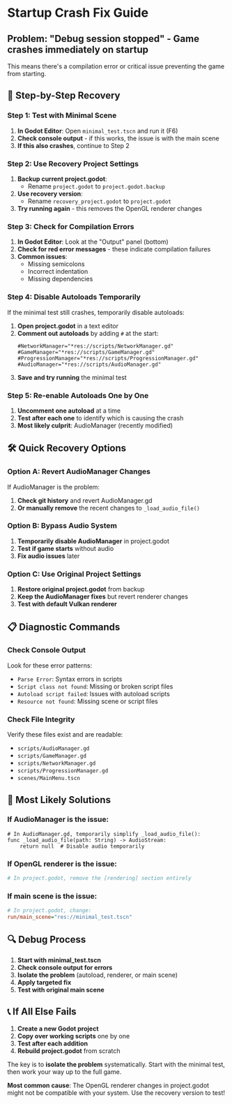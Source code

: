 # Startup Crash Fix Guide

## Problem: "Debug session stopped" - Game crashes immediately on startup

This means there's a compilation error or critical issue preventing the game from starting.

## 🔧 **Step-by-Step Recovery**

### **Step 1: Test with Minimal Scene**
1. **In Godot Editor**: Open `minimal_test.tscn` and run it (F6)
2. **Check console output** - if this works, the issue is with the main scene
3. **If this also crashes**, continue to Step 2

### **Step 2: Use Recovery Project Settings**
1. **Backup current project.godot**:
   - Rename `project.godot` to `project.godot.backup`
2. **Use recovery version**:
   - Rename `recovery_project.godot` to `project.godot`
3. **Try running again** - this removes the OpenGL renderer changes

### **Step 3: Check for Compilation Errors**
1. **In Godot Editor**: Look at the "Output" panel (bottom)
2. **Check for red error messages** - these indicate compilation failures
3. **Common issues**:
   - Missing semicolons
   - Incorrect indentation
   - Missing dependencies

### **Step 4: Disable Autoloads Temporarily**
If the minimal test still crashes, temporarily disable autoloads:

1. **Open project.godot** in a text editor
2. **Comment out autoloads** by adding `#` at the start:
   ```
   #NetworkManager="*res://scripts/NetworkManager.gd"
   #GameManager="*res://scripts/GameManager.gd"
   #ProgressionManager="*res://scripts/ProgressionManager.gd"
   #AudioManager="*res://scripts/AudioManager.gd"
   ```
3. **Save and try running** the minimal test

### **Step 5: Re-enable Autoloads One by One**
1. **Uncomment one autoload** at a time
2. **Test after each one** to identify which is causing the crash
3. **Most likely culprit**: AudioManager (recently modified)

## 🛠️ **Quick Recovery Options**

### **Option A: Revert AudioManager Changes**
If AudioManager is the problem:
1. **Check git history** and revert AudioManager.gd
2. **Or manually remove** the recent changes to `_load_audio_file()`

### **Option B: Bypass Audio System**
1. **Temporarily disable AudioManager** in project.godot
2. **Test if game starts** without audio
3. **Fix audio issues** later

### **Option C: Use Original Project Settings**
1. **Restore original project.godot** from backup
2. **Keep the AudioManager fixes** but revert renderer changes
3. **Test with default Vulkan renderer**

## 📋 **Diagnostic Commands**

### **Check Console Output**
Look for these error patterns:
- `Parse Error`: Syntax errors in scripts
- `Script class not found`: Missing or broken script files
- `Autoload script failed`: Issues with autoload scripts
- `Resource not found`: Missing scene or script files

### **Check File Integrity**
Verify these files exist and are readable:
- `scripts/AudioManager.gd`
- `scripts/GameManager.gd`
- `scripts/NetworkManager.gd`
- `scripts/ProgressionManager.gd`
- `scenes/MainMenu.tscn`

## 🎯 **Most Likely Solutions**

### **If AudioManager is the issue:**
```gdscript
# In AudioManager.gd, temporarily simplify _load_audio_file():
func _load_audio_file(path: String) -> AudioStream:
    return null  # Disable audio temporarily
```

### **If OpenGL renderer is the issue:**
```ini
# In project.godot, remove the [rendering] section entirely
```

### **If main scene is the issue:**
```ini
# In project.godot, change:
run/main_scene="res://minimal_test.tscn"
```

## 🔍 **Debug Process**

1. **Start with minimal_test.tscn**
2. **Check console output for errors**
3. **Isolate the problem** (autoload, renderer, or main scene)
4. **Apply targeted fix**
5. **Test with original main scene**

## 📞 **If All Else Fails**

1. **Create a new Godot project**
2. **Copy over working scripts** one by one
3. **Test after each addition**
4. **Rebuild project.godot** from scratch

The key is to **isolate the problem** systematically. Start with the minimal test, then work your way up to the full game.

**Most common cause**: The OpenGL renderer changes in project.godot might not be compatible with your system. Use the recovery version to test! 